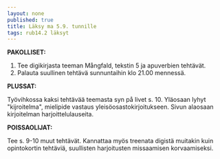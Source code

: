 ```yaml
---
layout: none
published: true
title: Läksy ma 5.9. tunnille
tags: rub14.2 läksyt
---
```

**PAKOLLISET:**

1. Tee digikirjasta teeman Mångfald, tekstin 5 ja apuverbien tehtävät.
2. Palauta suullinen tehtävä sunnuntaihin klo 21.00 mennessä.

**PLUSSAT:**

Työvihkossa kaksi tehtävää teemasta syn på livet s. 10. Yläosaan lyhyt "kijroitelma", mielipide vastaus yleisöosastokirjoitukseen. Sivun alaosaan kirjoitelman harjoittelulauseita.

**POISSAOLIJAT:**

Tee s. 9-10 muut tehtävät. Kannattaa myös treenata digistä muitakin kuin opintokortin tehtäviä, suullisten harjoitusten missaamisen korvaamiseksi.


